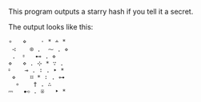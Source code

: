 This program outputs a starry hash if you tell it a secret.

The output looks like this:

```※   ‣ * ⋄   • .
∘   ⋄    ⋅ * ∸ *
 ∹    ⌾ .  ⁓ . ⋄
 .  ⏒   ⊷ . ⋄
⋄   ⋄ . ⊹ * ∵ .
⏒    ⊸ . ∶ . ‣ *
 ⋄    ⌑ * ∶ . ⊶
  ∘    † . ∴
⎓   ⊷ . ※   ‣ *
